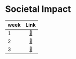 # Societal Impact

|week|Link|
|:----|:--:|
|1|[🔗](https://github.com/Arthur-Brouwers/ArthurBrouwersS4AI/tree/main/Documentation/Exercises/Societal%20Impact/Weeks/Week%201)|
|2|[🔗](https://github.com/Arthur-Brouwers/ArthurBrouwersS4AI/tree/main/Documentation/Exercises/Societal%20Impact/Weeks/Week%202)|
|3|[🔗](https://github.com/Arthur-Brouwers/ArthurBrouwersS4AI/tree/main/Documentation/Exercises/Societal%20Impact/Weeks/Week%203)|
